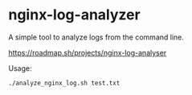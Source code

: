 # nginx-log-analyzer

A simple tool to analyze logs from the command line.

https://roadmap.sh/projects/nginx-log-analyser

Usage:
```bash
./analyze_nginx_log.sh test.txt
```